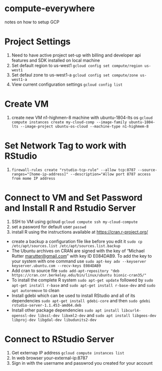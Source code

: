 # compute-everywhere
notes on how to setup GCP

# Project Settings
1. Need to have active project set-up with billing and developer api features and SDK installed on local machine
2. Set default region to us-west1 `gcloud config set compute/region us-west1`
3. Set defaul zone to us-west1-a `gcloud config set compute/zone us-west1-a`
4. View current configuration settings `gcloud config list`

# Create VM
1. create new VM n1-highmen-8 machine with ubuntu-1804-lts os `gcloud compute instances create my-cloud-comp --image-family ubuntu-1804-lts --image-project ubuntu-os-cloud --machine-type n1-highmem-8` 

# Set Network Tag to work with RStudio 
1. `firewall-rules create "rstudio-tcp-rule" --allow tcp:8787 --source-ranges="[home-ip-address]" --description="Allow port 8787 access from mome IP address`

# Connect to VM and Set Password and Install R and Rstudio Server
1. SSH to VM using gcloud `gcloud compute ssh my-cloud-compute`
2. set a pasword for default user `passwd`
3. install R using the instructions available at <https://cran.r-project.org/>
- create a backup a configuration file like before you edit it `sudo cp /etc/apt/sources.list /etc/apt/sources.list.backup`
- The Ubuntu archives on CRAN are signed with the key of “Michael Rutter marutter@gmail.com” with key ID E084DAB9. To add the key to your system with one command use `sudo apt-key adv --keyserver keyserver.ubuntu.com --recv-keys E084DAB9`
- Add cran to source file `sudo add-apt-repository "deb https://cran.cnr.berkeley.edu/bin/linux/ubuntu bionic-cran35/"`
- To install the complete R system `sudo apt-get update` followed by `sudo apt-get install r-base` and `sudo apt-get install r-base-dev` and `sudo apt autoremove` to clean
- Install gdebi which can be used to install RStudio and all of its dependencies `sudo apt-get install gdebi-core` and then `sudo gdebi rstudio-server-1.1.453-amd64.deb`
- Install other package dependencies `sudo apt install libcurl4-openssl-dev libssl-dev libxml2-dev` and `sudo apt install libgeos-dev libproj-dev libgdal-dev libudunits2-dev`

# Connect to RStudio Server
1. Get externap IP address `gcloud compute instances list`
2. In web browser your-external-ip:8787
3. Sign in with the username and passwrod you created for your account
